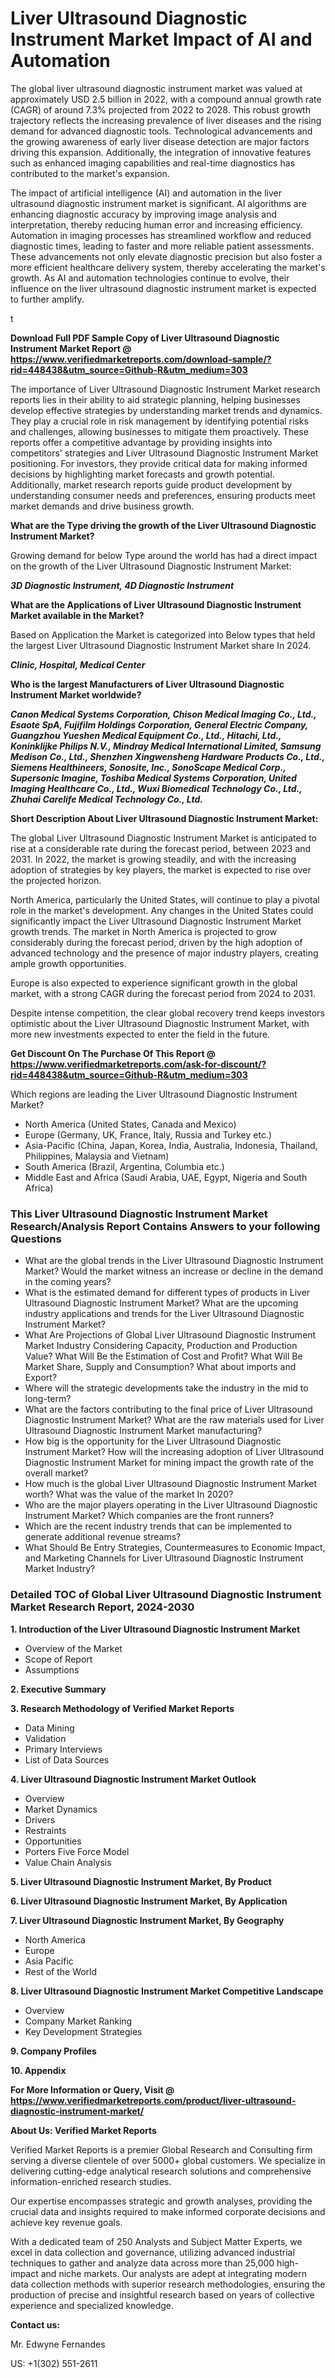 <meta name="title" content="Global Liver Ultrasound Diagnostic Instrument Market Impact of AI and Automation"><meta name="description" content="The global liver ultrasound diagnostic instrument market was valued at approximately USD 2.5 billion in 2022, with a compound annual growth rate (CAGR) of around 7.3% "><meta name="title" content="Liver Ultrasound Diagnostic Instrument Market Size, Share, Scope, Trends, Growth, Opportunities, Analysis, Forecast"><h1>Liver Ultrasound Diagnostic Instrument Market Impact of AI and Automation</h1><p>The global liver ultrasound diagnostic instrument market was valued at approximately USD 2.5 billion in 2022, with a compound annual growth rate (CAGR) of around 7.3% projected from 2022 to 2028. This robust growth trajectory reflects the increasing prevalence of liver diseases and the rising demand for advanced diagnostic tools. Technological advancements and the growing awareness of early liver disease detection are major factors driving this expansion. Additionally, the integration of innovative features such as enhanced imaging capabilities and real-time diagnostics has contributed to the market's expansion.</p><p>The impact of artificial intelligence (AI) and automation in the liver ultrasound diagnostic instrument market is significant. AI algorithms are enhancing diagnostic accuracy by improving image analysis and interpretation, thereby reducing human error and increasing efficiency. Automation in imaging processes has streamlined workflow and reduced diagnostic times, leading to faster and more reliable patient assessments. These advancements not only elevate diagnostic precision but also foster a more efficient healthcare delivery system, thereby accelerating the market's growth. As AI and automation technologies continue to evolve, their influence on the liver ultrasound diagnostic instrument market is expected to further amplify.</p>t</p><p id="" class=""><strong>Download Full PDF Sample Copy of Liver Ultrasound Diagnostic Instrument Market Report @ <a href="https://www.verifiedmarketreports.com/download-sample/?rid=448438&utm_source=Github-R&utm_medium=303" target="_blank">https://www.verifiedmarketreports.com/download-sample/?rid=448438&utm_source=Github-R&utm_medium=303</a></strong></p><p>The importance of&nbsp;Liver Ultrasound Diagnostic Instrument Market research reports lies in their ability to aid strategic planning, helping businesses develop effective strategies by understanding market trends and dynamics. They play a crucial role in risk management by identifying potential risks and challenges, allowing businesses to mitigate them proactively. These reports offer a competitive advantage by providing insights into competitors' strategies and Liver Ultrasound Diagnostic Instrument Market positioning. For investors, they provide critical data for making informed decisions by highlighting market forecasts and growth potential. Additionally, market research reports guide product development by understanding consumer needs and preferences, ensuring products meet market demands and drive business growth.</p><p><strong>What are the&nbsp;Type driving the growth of the Liver Ultrasound Diagnostic Instrument Market?</strong></p><p id="" class="">Growing demand for below Type around the world has had a direct impact on the growth of the Liver Ultrasound Diagnostic Instrument Market:</p><em><strong>3D Diagnostic Instrument, 4D Diagnostic Instrument</strong></em></p><strong>What are the&nbsp;Applications&nbsp;of Liver Ultrasound Diagnostic Instrument Market available in the Market?</strong></p><p id="" class="">Based on Application the Market is categorized into Below types that held the largest Liver Ultrasound Diagnostic Instrument Market share In 2024.</p><em><strong>Clinic, Hospital, Medical Center</strong></em></p><strong>Who is the largest Manufacturers of Liver Ultrasound Diagnostic Instrument Market worldwide?</strong></p><p><em><strong>Canon Medical Systems Corporation, Chison Medical Imaging Co., Ltd., Esaote SpA, Fujifilm Holdings Corporation, General Electric Company, Guangzhou Yueshen Medical Equipment Co., Ltd., Hitachi, Ltd., Koninklijke Philips N.V., Mindray Medical International Limited, Samsung Medison Co., Ltd., Shenzhen Xingwensheng Hardware Products Co., Ltd., Siemens Healthineers, Sonosite, Inc., SonoScape Medical Corp., Supersonic Imagine, Toshiba Medical Systems Corporation, United Imaging Healthcare Co., Ltd., Wuxi Biomedical Technology Co., Ltd., Zhuhai Carelife Medical Technology Co., Ltd.</strong></em></p><p id="" class=""><strong>Short Description About Liver Ultrasound Diagnostic Instrument Market:</strong></p><p>The global Liver Ultrasound Diagnostic Instrument Market is anticipated to rise at a considerable rate during the forecast period, between 2023 and 2031. In 2022, the market is growing steadily, and with the increasing adoption of strategies by key players, the market is expected to rise over the projected horizon.</p><p>North America, particularly the United States, will continue to play a pivotal role in the market's development. Any changes in the United States could significantly impact the Liver Ultrasound Diagnostic Instrument Market growth trends. The market in North America is projected to grow considerably during the forecast period, driven by the high adoption of advanced technology and the presence of major industry players, creating ample growth opportunities.</p><p>Europe is also expected to experience significant growth in the global market, with a strong CAGR during the forecast period from 2024 to 2031.</p><p>Despite intense competition, the clear global recovery trend keeps investors optimistic about the Liver Ultrasound Diagnostic Instrument Market, with more new investments expected to enter the field in the future.</p><p id="" class=""><strong>Get Discount On The Purchase Of This Report @ <a href="https://www.verifiedmarketreports.com/ask-for-discount/?rid=448438&utm_source=Github-R&utm_medium=303" target="_blank">https://www.verifiedmarketreports.com/ask-for-discount/?rid=448438&utm_source=Github-R&utm_medium=303</a></strong></p>Which regions are leading the Liver Ultrasound Diagnostic Instrument Market?</p><ul><li>North America (United States, Canada and Mexico)</li><li>Europe (Germany, UK, France, Italy, Russia and Turkey etc.)</li><li>Asia-Pacific (China, Japan, Korea, India, Australia, Indonesia, Thailand, Philippines, Malaysia and Vietnam)</li><li>South America (Brazil, Argentina, Columbia etc.)</li><li>Middle East and Africa (Saudi Arabia, UAE, Egypt, Nigeria and South Africa)</li></ul><h3 id="" class="">This Liver Ultrasound Diagnostic Instrument Market Research/Analysis Report Contains Answers to your following Questions</h3><ul><li>What are the global trends in the Liver Ultrasound Diagnostic Instrument Market? Would the market witness an increase or decline in the demand in the coming years?</li><li>What is the estimated demand for different types of products in Liver Ultrasound Diagnostic Instrument Market? What are the upcoming industry applications and trends for the Liver Ultrasound Diagnostic Instrument Market?</li><li>What Are Projections of Global Liver Ultrasound Diagnostic Instrument Market Industry Considering Capacity, Production and Production Value? What Will Be the Estimation of Cost and Profit? What Will Be Market Share, Supply and Consumption? What about imports and Export?</li><li>Where will the strategic developments take the industry in the mid to long-term?</li><li>What are the factors contributing to the final price of Liver Ultrasound Diagnostic Instrument Market? What are the raw materials used for Liver Ultrasound Diagnostic Instrument Market manufacturing?</li><li>How big is the opportunity for the Liver Ultrasound Diagnostic Instrument Market? How will the increasing adoption of Liver Ultrasound Diagnostic Instrument Market for mining impact the growth rate of the overall market?</li><li>How much is the global Liver Ultrasound Diagnostic Instrument Market worth? What was the value of the market In 2020?</li><li>Who are the major players operating in the Liver Ultrasound Diagnostic Instrument Market? Which companies are the front runners?</li><li>Which are the recent industry trends that can be implemented to generate additional revenue streams?</li><li>What Should Be Entry Strategies, Countermeasures to Economic Impact, and Marketing Channels for Liver Ultrasound Diagnostic Instrument Market Industry?</li></ul><h3 id="" class="">Detailed TOC of Global Liver Ultrasound Diagnostic Instrument Market Research Report, 2024-2030</h3><p id="" class=""><strong>1. Introduction of the Liver Ultrasound Diagnostic Instrument Market</strong></p><ul><li>Overview of the Market</li><li>Scope of Report</li><li>Assumptions</li></ul><p id="" class=""><strong>2. Executive Summary</strong></p><p id="" class=""><strong>3. Research Methodology of Verified Market Reports</strong></p><ul><li>Data Mining</li><li>Validation</li><li>Primary Interviews</li><li>List of Data Sources</li></ul><p id="" class=""><strong>4. Liver Ultrasound Diagnostic Instrument Market Outlook</strong></p><ul><li>Overview</li><li>Market Dynamics</li><li>Drivers</li><li>Restraints</li><li>Opportunities</li><li>Porters Five Force Model</li><li>Value Chain Analysis</li></ul><p id="" class=""><strong>5. Liver Ultrasound Diagnostic Instrument Market, By Product</strong></p><p id="" class=""><strong>6. Liver Ultrasound Diagnostic Instrument Market, By Application</strong></p><p id="" class=""><strong>7. Liver Ultrasound Diagnostic Instrument Market, By Geography</strong></p><ul><li>North America</li><li>Europe</li><li>Asia Pacific</li><li>Rest of the World</li></ul><p id="" class=""><strong>8. Liver Ultrasound Diagnostic Instrument Market Competitive Landscape</strong></p><ul><li>Overview</li><li>Company Market Ranking</li><li>Key Development Strategies</li></ul><p id="" class=""><strong>9. Company Profiles</strong></p><p id="" class=""><strong>10. Appendix</strong></p><p id="" class=""><strong>For More Information or Query, Visit @ <a href="https://www.verifiedmarketreports.com/product/liver-ultrasound-diagnostic-instrument-market/" target="_blank">https://www.verifiedmarketreports.com/product/liver-ultrasound-diagnostic-instrument-market/</a></strong></p><p id="" class=""><strong>About Us: Verified Market Reports</strong></p><p id="" class="">Verified Market Reports is a premier Global Research and Consulting firm serving a diverse clientele of over 5000+ global customers. We specialize in delivering cutting-edge analytical research solutions and comprehensive information-enriched research studies.</p><p id="" class="">Our expertise encompasses strategic and growth analyses, providing the crucial data and insights required to make informed corporate decisions and achieve key revenue goals.</p><p id="" class="">With a dedicated team of 250 Analysts and Subject Matter Experts, we excel in data collection and governance, utilizing advanced industrial techniques to gather and analyze data across more than 25,000 high-impact and niche markets. Our analysts are adept at integrating modern data collection methods with superior research methodologies, ensuring the production of precise and insightful research based on years of collective experience and specialized knowledge.</p><p id="" class=""><strong>Contact us:</strong></p><p id="" class="">Mr. Edwyne Fernandes</p><p id="" class="">US: +1(302) 551-2611</p>